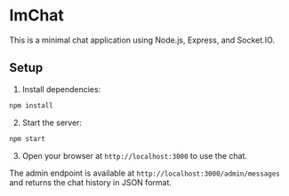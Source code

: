 # ImChat

This is a minimal chat application using Node.js, Express, and Socket.IO.

## Setup

1. Install dependencies:

```bash
npm install
```

2. Start the server:

```bash
npm start
```

3. Open your browser at `http://localhost:3000` to use the chat.

The admin endpoint is available at `http://localhost:3000/admin/messages` and returns the chat history in JSON format.
